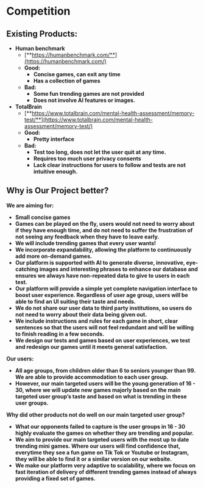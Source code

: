 # Competition

## Existing Products:

- **Human benchmark**  
  - [**https://humanbenchmark.com/**](https://humanbenchmark.com/)  
  - **Good:**  
    - **Concise games, can exit any time**  
    - **Has a collection of games**  
  - **Bad:**  
    - **Some fun trending games are not provided**  
    - **Does not involve AI features or images.**  
- **TotalBrain**  
  - [**https://www.totalbrain.com/mental-health-assessment/memory-test/**](https://www.totalbrain.com/mental-health-assessment/memory-test/)  
  - **Good:**  
    - **Pretty interface**  
  - **Bad:**  
    - **Test too long, does not let the user quit at any time.**  
    - **Requires too much user privacy consents**  
    - **Lack clear instructions for users to follow and tests are not intuitive enough.**

## Why is Our Project better?

**We are aiming for:**

- **Small concise games**  
- **Games can be played on the fly, users would not need to worry about if they have enough time, and do not need to suffer the frustration of not seeing any feedback when they have to leave early.**  
- **We will include trending games that every user wants!**  
- **We incorporate expandability, allowing the platform to continuously add more on-demand games.**  
- **Our platform is supported with AI to generate diverse, innovative, eye- catching images and interesting phrases to enhance our database and ensures we always have non-repeated data to give to users in each test.**  
- **Our platform will provide  a simple yet complete navigation interface to boost user experience. Regardless of user age group, users will be able to find an UI suiting their taste and needs.**  
- **We do not share our user data to third party institutions, so users do not need to worry about their data being given out.**  
- **We include instructions and rules for each game in short, clear sentences so that the users will not feel redundant and will be willing to finish reading in a few seconds.**  
- **We design our tests and games based on user experiences, we test and redesign our games until it meets general satisfaction.**

**Our users:**

- **All age groups, from children older than 6 to seniors younger than 99. We are able to provide accommodation to each user group.**  
- **However, our main targeted users will be the young generation of 16 - 30, where we will update new games majorly based on the main targeted user group’s taste and based on what is trending in these user groups.**

**Why did other products not do well on our main targeted user group?**

- **What our opponents failed to capture is the user groups in 16 - 30 highly evaluate the games on whether they are trending and popular.**  
- **We aim to provide our main targeted users with the most up to date trending mini games. Where our users will find confidence that, everytime they see a fun game on Tik Tok or Youtube or Instagram, they will be able to find it or a similar version on our website.**  
- **We make our platform very adaptive to scalability, where we focus on fast iteration of delivery of different trending games instead of always providing a fixed set of games.**